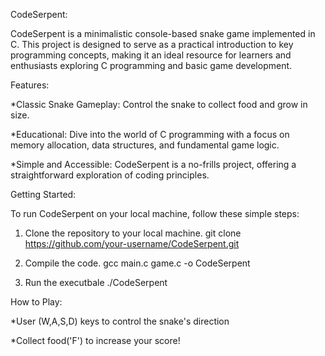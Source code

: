 CodeSerpent:

CodeSerpent is a minimalistic console-based snake game implemented in C. This project is designed to serve as a practical introduction to key programming concepts, making it an ideal resource for learners and enthusiasts exploring C programming and basic game development.

Features:

*Classic Snake Gameplay: Control the snake to collect food and grow in size.

*Educational: Dive into the world of C programming with a focus on memory allocation, data structures, and fundamental game logic.

*Simple and Accessible: CodeSerpent is a no-frills project, offering a straightforward exploration of coding principles.

Getting Started:

To run CodeSerpent on your local machine, follow these simple steps:

1. Clone the repository to your local machine.
   git clone https://github.com/your-username/CodeSerpent.git

2. Compile the code.
    gcc main.c game.c -o CodeSerpent

3. Run the executbale
    ./CodeSerpent

How to Play:

*User (W,A,S,D) keys to control the snake's direction

*Collect food('F') to increase your score!


